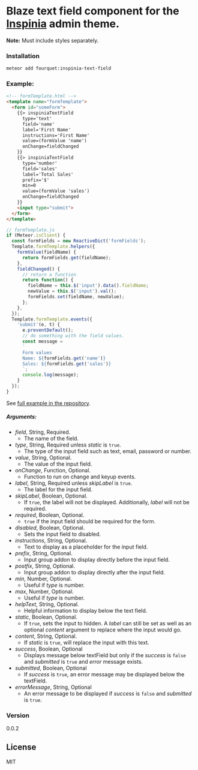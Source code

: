 # Blaze text field component for the [Inspinia](https://wrapbootstrap.com/theme/inspinia-responsive-admin-theme-WB0R5L90S) admin theme.
**Note:** Must include styles separately.
### Installation
```bash
meteor add fourquet:inspinia-text-field
```
### Example:
```html
<!-- formTemplate.html -->
<template name="formTemplate">
  <form id="someForm">
    {{> inspiniaTextField
      type='text'
      field='name'
      label='First Name'
      instructions='First Name'
      value=(formValue 'name')
      onChange=fieldChanged
    }}
    {{> inspiniaTextField
      type='number'
      field='sales'
      label='Total Sales'
      prefix='$'
      min=0
      value=(formValue 'sales')
      onChange=fieldChanged
    }}
    <input type="submit">
  </form>
</template>
```
```js
// formTemplate.js
if (Meteor.isClient) {
  const formFields = new ReactiveDict('formFields');
  Template.formTemplate.helpers({
    formValue(fieldName) {
      return formFields.get(fieldName);
    },
    fieldChanged() {
      // return a function
      return function() {
        fieldName = this.$('input').data().fieldName;
        newValue = this.$('input').val();
        formFields.set(fieldName, newValue);
      };
    },
  });
  Template.formTemplate.events({
    'submit'(e, t) {
      e.preventDefault();
      // do something with the field values.
      const message =
      `
      Form values
      Name: ${formFields.get('name')}
      Sales: ${formFields.get('sales')}
      `;
      console.log(message);
    }
  });
}
```
See [full example in the repository](https://github.com/fourquet/meteor-package-inspinia-text-field/tree/master/example).
##### Arguments:
- *field*, String, Required.
  - The name of the field.
- *type*, String, Required unless *static* is `true`.
  - The type of the input field such as text, email, password or number.
- *value*, String, Optional.
  - The value of the input field.
- *onChange*, Function, Optional.
  - Function to run on change and keyup events.
- *label*, String, Required unless *skipLabel* is `true`.
  - The label for the input field.
- *skipLabel*, Boolean, Optional.
  - If `true`, the label will not be displayed. Additionally, *label* will not be required.
- *required*, Boolean, Optional.
  - `true` if the input field should be required for the form.
- *disabled*, Boolean, Optional.
  - Sets the input field to disabled.
- *instructions*, String, Optional.
  - Text to display as a placeholder for the input field.
- *prefix*, String, Optional.
  - Input group addon to display directly before the input field.
- *postfix*, String, Optional.
  - Input group addon to display directly after the input field.
- *min*, Number, Optional.
  - Useful if *type* is number.
- *max*, Number, Optional.
  - Useful if *type* is number.
- *helpText*, String, Optional.
  - Helpful information to display below the text field.
- *static*, Boolean, Optional.
  - If `true`, sets the input to hidden. A *label* can still be set as well as an optional *content* argument to replace where the input would go.
- *content*, String, Optional.
  - If *static* is `true`, will replace the input with this text.
- *success*, Boolean, Optional
  - Displays message below textField but only if the *success* is `false` and *submitted* is `true` and *error* message exists.
- *submitted*, Boolean, Optional
  - If *success* is `true`, an error message may be displayed below the textField.
- *errorMessage*, String, Optional
  - An error message to be displayed if *success* is `false` and *submitted* is `true`.

### Version
0.0.2

License
----

MIT
